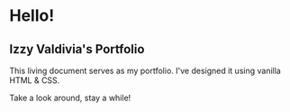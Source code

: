 # Hello! 


## Izzy Valdivia's Portfolio

This living document serves as my portfolio. I've designed it using vanilla HTML & CSS. 

Take a look around, stay a while!
